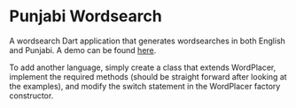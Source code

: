 Punjabi Wordsearch
==================

A wordsearch Dart application that generates wordsearches in both English and Punjabi. A demo can be found [here](https://www.gulshansingh.com/wordsearch/).

To add another language, simply create a class that extends WordPlacer, implement the required methods (should be straight forward after looking at the examples), and modify the switch statement in the WordPlacer factory constructor.
